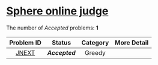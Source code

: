[Sphere online judge](http://www.spoj.com/)
===========================================

The number of *Accepted* problems: **1**


| Problem ID | Status | Category | More Detail |
|:----------:|:------:|:--------:|:---------:|
| [JNEXT](http://www.spoj.com/problems/JNEXT/) | **_Accepted_** | Greedy |  |
